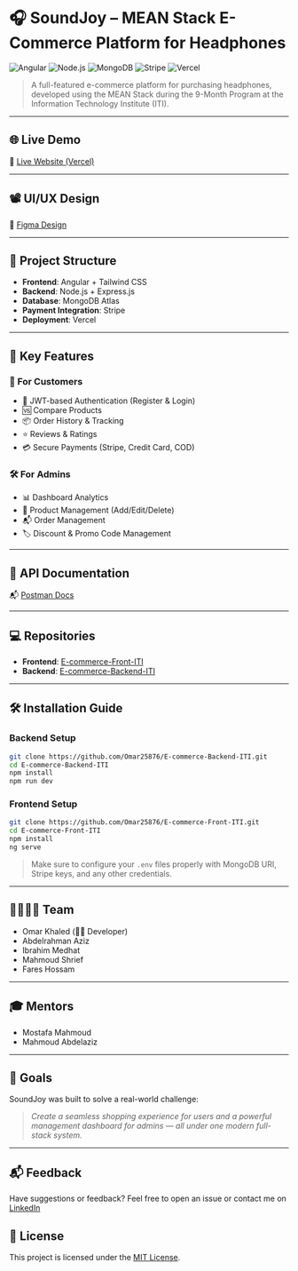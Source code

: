 # 🎧 SoundJoy – MEAN Stack E-Commerce Platform for Headphones

![Angular](https://img.shields.io/badge/Frontend-Angular-DD0031?style=flat&logo=angular&logoColor=white)
![Node.js](https://img.shields.io/badge/Backend-Node.js-339933?style=flat&logo=node.js&logoColor=white)
![MongoDB](https://img.shields.io/badge/Database-MongoDB-47A248?style=flat&logo=mongodb&logoColor=white)
![Stripe](https://img.shields.io/badge/Payments-Stripe-635BFF?style=flat&logo=stripe&logoColor=white)
![Vercel](https://img.shields.io/badge/Deployment-Vercel-000000?style=flat&logo=vercel&logoColor=white)

> A full-featured e-commerce platform for purchasing headphones, developed using the MEAN Stack during the 9-Month Program at the Information Technology Institute (ITI).

---

## 🌐 Live Demo

🔗 [Live Website (Vercel)](https://e-commerce-front-iti-vz36.vercel.app/)

---

## 📽️ UI/UX Design

🎨 [Figma Design](https://www.figma.com/design/PImUrbpj4QTPXO3a5pLkMr/Sound-Joy?node-id=0-1&m=dev&t=MMmWbUSQEGYNZSXN-1)

---

## 📂 Project Structure

- **Frontend**: Angular + Tailwind CSS
- **Backend**: Node.js + Express.js
- **Database**: MongoDB Atlas
- **Payment Integration**: Stripe
- **Deployment**: Vercel

---

## 🚀 Key Features

### 🛒 For Customers
- 🔐 JWT-based Authentication (Register & Login)
- 🆚 Compare Products
- 📦 Order History & Tracking
- ⭐ Reviews & Ratings
- 💳 Secure Payments (Stripe, Credit Card, COD)

### 🛠️ For Admins
- 📊 Dashboard Analytics
- 📁 Product Management (Add/Edit/Delete)
- 📬 Order Management
- 🏷️ Discount & Promo Code Management

---

## 🧪 API Documentation

📬 [Postman Docs](https://documenter.getpostman.com/view/30192696/2sB2qai1iu)

---

## 💻 Repositories

- **Frontend**: [E-commerce-Front-ITI](https://github.com/Omar25876/E-commerce-Front-ITI.git)
- **Backend**: [E-commerce-Backend-ITI](https://github.com/Omar25876/E-commerce-Backend-ITI.git)

---

## 🛠️ Installation Guide

### Backend Setup
```bash
git clone https://github.com/Omar25876/E-commerce-Backend-ITI.git
cd E-commerce-Backend-ITI
npm install
npm run dev
````

### Frontend Setup

```bash
git clone https://github.com/Omar25876/E-commerce-Front-ITI.git
cd E-commerce-Front-ITI
npm install
ng serve
```

> Make sure to configure your `.env` files properly with MongoDB URI, Stripe keys, and any other credentials.

---

## 👨‍👩‍👧‍👦 Team

* Omar Khaled (👨‍💻 Developer)
* Abdelrahman Aziz
* Ibrahim Medhat
* Mahmoud Shrief
* Fares Hossam

---

## 🎓 Mentors

* Mostafa Mahmoud
* Mahmoud Abdelaziz

---

## 🏁 Goals

SoundJoy was built to solve a real-world challenge:

> *Create a seamless shopping experience for users and a powerful management dashboard for admins — all under one modern full-stack system.*

---

## 📬 Feedback

Have suggestions or feedback? Feel free to open an issue or contact me on [LinkedIn](https://www.linkedin.com/in/omar-khaled-41a7a2269/)


## 📌 License

This project is licensed under the [MIT License](LICENSE).
